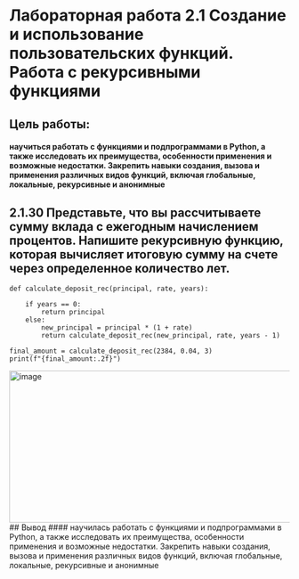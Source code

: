# Лабораторная работа 2.1 Создание и использование пользовательских функций. Работа с рекурсивными функциями
## Цель работы:
#### научиться работать с функциями и подпрограммами в Python, а также исследовать их преимущества, особенности применения и возможные недостатки. Закрепить навыки создания, вызова и применения различных видов функций, включая глобальные, локальные, рекурсивные и анонимные
## 2.1.30 Представьте, что вы рассчитываете сумму вклада с ежегодным начислением процентов. Напишите рекурсивную функцию, которая вычисляет итоговую сумму на счете через определенное количество лет.
````
def calculate_deposit_rec(principal, rate, years):
  
    if years == 0:
        return principal
    else:
        new_principal = principal * (1 + rate)
        return calculate_deposit_rec(new_principal, rate, years - 1)

final_amount = calculate_deposit_rec(2384, 0.04, 3)
print(f"{final_amount:.2f}")
````
<img width="586" height="273" alt="image" src="https://github.com/user-attachments/assets/71288204-dfbf-4f37-84db-b2fc38eae53c" />
## Вывод
####  научилась работать с функциями и подпрограммами в Python, а также исследовать их преимущества, особенности применения и возможные недостатки. Закрепить навыки создания, вызова и применения различных видов функций, включая глобальные, локальные, рекурсивные и анонимные
